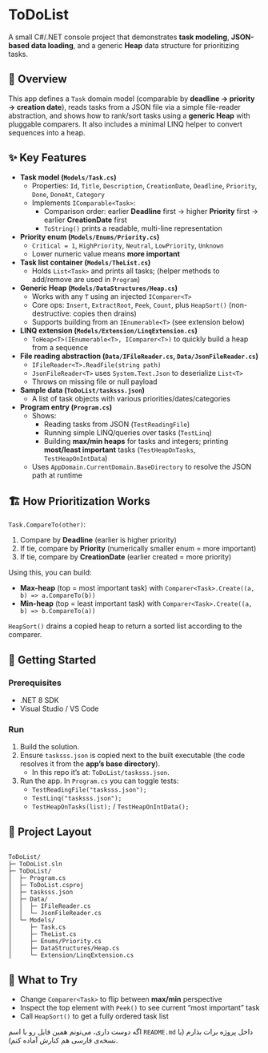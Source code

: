 # ToDoList

A small C#/.NET console project that demonstrates **task modeling**, **JSON-based data loading**, and a generic **Heap** data structure for prioritizing tasks.

## 📌 Overview
This app defines a `Task` domain model (comparable by **deadline → priority → creation date**), reads tasks from a JSON file via a simple file-reader abstraction, and shows how to rank/sort tasks using a **generic Heap** with pluggable comparers. It also includes a minimal LINQ helper to convert sequences into a heap.

## ✨ Key Features
- **Task model (`Models/Task.cs`)**
  - Properties: `Id`, `Title`, `Description`, `CreationDate`, `Deadline`, `Priority`, `Done`, `DoneAt`, `Category`
  - Implements `IComparable<Task>`:
    - Comparison order: earlier **Deadline** first → higher **Priority** first → earlier **CreationDate** first  
    - `ToString()` prints a readable, multi-line representation
- **Priority enum (`Models/Enums/Priority.cs`)**
  - `Critical = 1`, `HighPriority`, `Neutral`, `LowPriority`, `Unknown`  
  - Lower numeric value means **more important**
- **Task list container (`Models/TheList.cs`)**
  - Holds `List<Task>` and prints all tasks; (helper methods to add/remove are used in `Program`)
- **Generic Heap (`Models/DataStructures/Heap.cs`)**
  - Works with any `T` using an injected `IComparer<T>`
  - Core ops: `Insert`, `ExtractRoot`, `Peek`, `Count`, plus `HeapSort()` (non-destructive: copies then drains)
  - Supports building from an `IEnumerable<T>` (see extension below)
- **LINQ extension (`Models/Extension/LinqExtension.cs`)**
  - `ToHeap<T>(IEnumerable<T>, IComparer<T>)` to quickly build a heap from a sequence
- **File reading abstraction (`Data/IFileReader.cs`, `Data/JsonFileReader.cs`)**
  - `IFileReader<T>.ReadFile(string path)`
  - `JsonFileReader<T>` uses `System.Text.Json` to deserialize `List<T>`
  - Throws on missing file or null payload
- **Sample data (`ToDoList/tasksss.json`)**
  - A list of task objects with various priorities/dates/categories
- **Program entry (`Program.cs`)**
  - Shows:
    - Reading tasks from JSON (`TestReadingFile`)
    - Running simple LINQ/queries over tasks (`TestLinq`)
    - Building **max/min heaps** for tasks and integers; printing **most/least important** tasks (`TestHeapOnTasks`, `TestHeapOnIntData`)
  - Uses `AppDomain.CurrentDomain.BaseDirectory` to resolve the JSON path at runtime

## 🏗️ How Prioritization Works
`Task.CompareTo(other)`:
1) Compare by **Deadline** (earlier is higher priority)  
2) If tie, compare by **Priority** (numerically smaller enum = more important)  
3) If tie, compare by **CreationDate** (earlier created = more priority)

Using this, you can build:
- **Max-heap** (top = most important task) with `Comparer<Task>.Create((a, b) => a.CompareTo(b))`
- **Min-heap** (top = least important task) with `Comparer<Task>.Create((a, b) => b.CompareTo(a))`

`HeapSort()` drains a copied heap to return a sorted list according to the comparer.

## 🚀 Getting Started
### Prerequisites
- .NET 8 SDK 
- Visual Studio / VS Code

### Run
1. Build the solution.
2. Ensure `tasksss.json` is copied next to the built executable (the code resolves it from the **app’s base directory**).  
   - In this repo it’s at: `ToDoList/tasksss.json`.
3. Run the app. In `Program.cs` you can toggle tests:
   - `TestReadingFile("tasksss.json");`
   - `TestLinq("tasksss.json");`
   - `TestHeapOnTasks(list);` / `TestHeapOnIntData();`

## 📂 Project Layout
```

ToDoList/
├─ ToDoList.sln
├─ ToDoList/
│  ├─ Program.cs
│  ├─ ToDoList.csproj
│  ├─ tasksss.json
│  ├─ Data/
│  │  ├─ IFileReader.cs
│  │  └─ JsonFileReader.cs
│  └─ Models/
│     ├─ Task.cs
│     ├─ TheList.cs
│     ├─ Enums/Priority.cs
│     ├─ DataStructures/Heap.cs
│     └─ Extension/LinqExtension.cs

```

## 🧪 What to Try
- Change `Comparer<Task>` to flip between **max/min** perspective
- Inspect the top element with `Peek()` to see current “most important” task
- Call `HeapSort()` to get a fully ordered task list


اگه دوست داری، می‌تونم همین فایل رو با اسم `README.md` داخل پروژه برات بذارم (یا نسخه‌ی فارسی هم کنارش آماده کنم).
